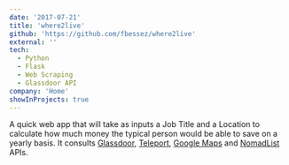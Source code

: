 ```yaml
---
date: '2017-07-21'
title: 'where2live'
github: 'https://github.com/fbessez/where2live'
external: ''
tech:
  - Python
  - Flask
  - Web Scraping
  - Glassdoor API
company: 'Home'
showInProjects: true
---
```


A quick web app that will take as inputs a Job Title and a Location to calculate how much money the typical person would be able to save on a yearly basis. It consults [Glassdoor](https://glassdoor.com), [Teleport](https://teleport.org), [Google Maps](https://developers.google.com/maps/documentation) and [NomadList](http://nomadlist.com/) APIs.
